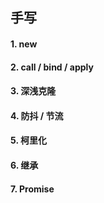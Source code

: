 ## 手写

#### 1. new

#### 2. call / bind / apply

#### 3. 深浅克隆

#### 4. 防抖 / 节流

#### 5. 柯里化

#### 6. 继承

#### 7. **Promise**
